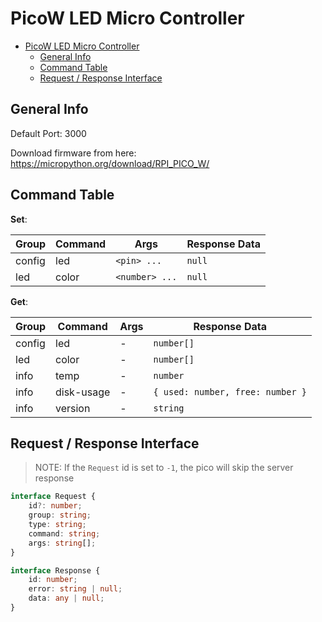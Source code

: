 # PicoW LED Micro Controller

<!--toc:start-->

- [PicoW LED Micro Controller](#picow-led-micro-controller)
    - [General Info](#general-info)
    - [Command Table](#command-table)
    - [Request / Response Interface](#request-response-interface)

<!--toc:end-->

## General Info

Default Port: 3000

Download firmware from here: https://micropython.org/download/RPI_PICO_W/

## Command Table

**Set**:

| Group  | Command | Args           | Response Data |
| ------ | ------- | -------------- | ------------- |
| config | led     | `<pin> ...`    | `null`        |
| led    | color   | `<number> ...` | `null`        |

**Get**:

| Group  | Command    | Args | Response Data                    |
| ------ | ---------- | ---- | -------------------------------- |
| config | led        | -    | `number[]`                       |
| led    | color      | -    | `number[]`                       |
| info   | temp       | -    | `number`                         |
| info   | disk-usage | -    | `{ used: number, free: number }` |
| info   | version    | -    | `string`                         |

## Request / Response Interface

> NOTE: If the `Request` id is set to `-1`, the pico will skip the server response

```typescript
interface Request {
    id?: number;
    group: string;
    type: string;
    command: string;
    args: string[];
}

interface Response {
    id: number;
    error: string | null;
    data: any | null;
}
```
